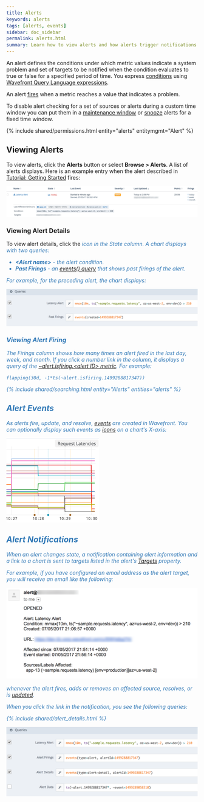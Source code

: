 ```yaml
---
title: Alerts
keywords: alerts
tags: [alerts, events]
sidebar: doc_sidebar
permalink: alerts.html
summary: Learn how to view alerts and how alerts trigger notifications and interact with events.
---
```


An alert defines the conditions under which metric values indicate a system problem and set of targets to be notified when the condition evaluates to true or false for a specified
period of time. You express [conditions](alerts_managing.html#alert-properties) using [Wavefront Query Language
expressions](query_language_getting_started.html).

An alert [fires](alerts_states_lifecycle.html#when-alerts-fire) when a metric reaches a value that indicates a problem. 

To disable alert checking for a set of sources or alerts during a custom time window you can put them in a [maintenance window](maintenance_windows_managing.html) or [snooze](alerts_managing.html#snoozing-and-unsnoozing-alerts) alerts for a fixed time window.

{% include shared/permissions.html entity="alerts" entitymgmt="Alert" %}

## Viewing Alerts

To view alerts, click the **Alerts** button or select **Browse > Alerts**. A list of alerts displays. Here is an example entry when the alert described in [Tutorial: Getting Started](tutorial_getting_started.html#create-an-alert) fires:

![Alert firing](images/alert_firing.png)

### Viewing Alert Details

To view alert details, click the <i class="fa-bar-chart fa" style="color: #337ab7;"/> icon in the State column. A chart displays with two queries:

- **&lt;Alert name&gt;** - the alert condition.
- **Past Firings** - an [events() query](events_queries.html) that shows past firings of the alert.

For example, for the preceding alert, the chart displays:

![Alert queries](images/alert_queries.png)

### Viewing Alert Firing

The Firings column shows how many times an alert fired in the last day, week, and month. If you click a number link in the column, it displays a query of the [~alert.isfiring.\<alert ID\> metric](alerts_dependencies.html#alert-metrics). For example:

```
flapping(30d, -1*ts(~alert.isfiring.1499288817347))
```

{% include shared/searching.html entity="Alerts" entities="alerts" %}

## Alert Events

As alerts fire, update, and resolve, [events](events.html) are created in Wavefront. You can optionally display such events as [icons](charts_events_displaying.html) on a chart's X-axis:

![event icons](images/event_icons.png)

## Alert Notifications

When an alert changes state, a notification containing alert information and a link to a chart is sent to targets listed in the alert's [Targets](alerts_managing.html#alert-properties) property.

For example, if you have configured an email address as the alert target, you will receive an email like the following:

![alert_email](images/alert_email.png)

whenever the alert fires, adds or removes an affected source, resolves, or is [updated](alerts_managing.html).

When you click the link in the notification, you see the following queries:

{% include shared/alert_details.html %}

![Alert notification](images/alert_notification_queries.png)





